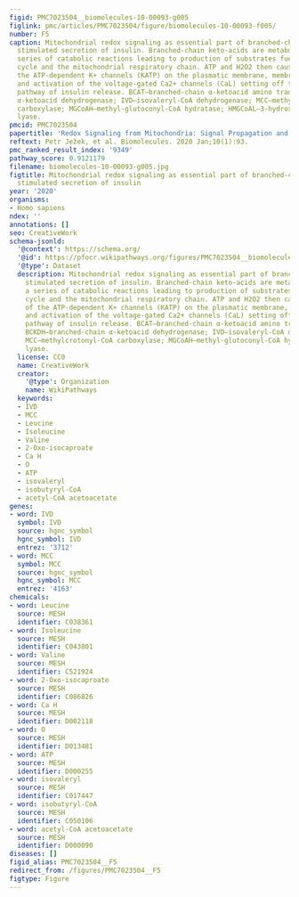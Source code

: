 ```yaml
---
figid: PMC7023504__biomolecules-10-00093-g005
figlink: pmc/articles/PMC7023504/figure/biomolecules-10-00093-f005/
number: F5
caption: Mitochondrial redox signaling as essential part of branched-chain keto-acid-
  stimulated secretion of insulin. Branched-chain keto-acids are metabolized by a
  series of catabolic reactions leading to production of substrates fueling Kreb‘s
  cycle and the mitochondrial respiratory chain. ATP and H2O2 then cause closure of
  the ATP-dependent K+ channels (KATP) on the plasmatic membrane, membrane depolarization
  and activation of the voltage-gated Ca2+ channels (CaL) setting off the canonical
  pathway of insulin release. BCAT—branched-chain α-ketoacid amino transferase; BCKDH—branched-chain
  α-ketoacid dehydrogenase; IVD—isovaleryl-CoA dehydrogenase; MCC—methylcrotonyl-CoA
  carboxylase; MGCoAH—methyl-glutoconyl-CoA hydratase; HMGCoAL—3-hydroxy-3-methylglutaryl-CoA
  lyase.
pmcid: PMC7023504
papertitle: 'Redox Signaling from Mitochondria: Signal Propagation and Its Targets.'
reftext: Petr Ježek, et al. Biomolecules. 2020 Jan;10(1):93.
pmc_ranked_result_index: '9349'
pathway_score: 0.9121179
filename: biomolecules-10-00093-g005.jpg
figtitle: Mitochondrial redox signaling as essential part of branched-chain keto-acid-
  stimulated secretion of insulin
year: '2020'
organisms:
- Homo sapiens
ndex: ''
annotations: []
seo: CreativeWork
schema-jsonld:
  '@context': https://schema.org/
  '@id': https://pfocr.wikipathways.org/figures/PMC7023504__biomolecules-10-00093-g005.html
  '@type': Dataset
  description: Mitochondrial redox signaling as essential part of branched-chain keto-acid-
    stimulated secretion of insulin. Branched-chain keto-acids are metabolized by
    a series of catabolic reactions leading to production of substrates fueling Kreb‘s
    cycle and the mitochondrial respiratory chain. ATP and H2O2 then cause closure
    of the ATP-dependent K+ channels (KATP) on the plasmatic membrane, membrane depolarization
    and activation of the voltage-gated Ca2+ channels (CaL) setting off the canonical
    pathway of insulin release. BCAT—branched-chain α-ketoacid amino transferase;
    BCKDH—branched-chain α-ketoacid dehydrogenase; IVD—isovaleryl-CoA dehydrogenase;
    MCC—methylcrotonyl-CoA carboxylase; MGCoAH—methyl-glutoconyl-CoA hydratase; HMGCoAL—3-hydroxy-3-methylglutaryl-CoA
    lyase.
  license: CC0
  name: CreativeWork
  creator:
    '@type': Organization
    name: WikiPathways
  keywords:
  - IVD
  - MCC
  - Leucine
  - Isoleucine
  - Valine
  - 2-Oxo-isocaproate
  - Ca H
  - O
  - ATP
  - isovaleryl
  - isobutyryl-CoA
  - acetyl-CoA acetoacetate
genes:
- word: IVD
  symbol: IVD
  source: hgnc_symbol
  hgnc_symbol: IVD
  entrez: '3712'
- word: MCC
  symbol: MCC
  source: hgnc_symbol
  hgnc_symbol: MCC
  entrez: '4163'
chemicals:
- word: Leucine
  source: MESH
  identifier: C038361
- word: Isoleucine
  source: MESH
  identifier: C043801
- word: Valine
  source: MESH
  identifier: C521924
- word: 2-Oxo-isocaproate
  source: MESH
  identifier: C086826
- word: Ca H
  source: MESH
  identifier: D002118
- word: O
  source: MESH
  identifier: D013481
- word: ATP
  source: MESH
  identifier: D000255
- word: isovaleryl
  source: MESH
  identifier: C017447
- word: isobutyryl-CoA
  source: MESH
  identifier: C050106
- word: acetyl-CoA acetoacetate
  source: MESH
  identifier: D000090
diseases: []
figid_alias: PMC7023504__F5
redirect_from: /figures/PMC7023504__F5
figtype: Figure
---
```


